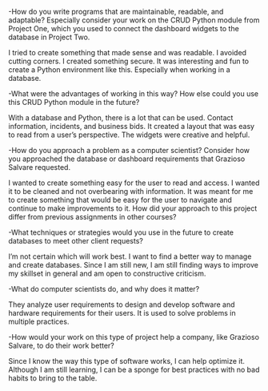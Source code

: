 -How do you write programs that are maintainable, readable, and adaptable? Especially consider your work on the CRUD Python module from Project One, which you used to connect the dashboard widgets to the database in Project Two. 

I tried to create something that made sense and was readable. I avoided cutting corners. I created something secure. It was interesting and fun to create a Python environment like this. Especially when working in a database.

-What were the advantages of working in this way? How else could you use this CRUD Python module in the future?

With a database and Python, there is a lot that can be used. Contact information, incidents, and business bids. It created a layout that was easy to read from a user’s perspective. The widgets were creative and helpful. 

-How do you approach a problem as a computer scientist? Consider how you approached the database or dashboard requirements that Grazioso Salvare requested. 

I wanted to create something easy for the user to read and access. I wanted it to be cleaned and not overbearing with information. It was meant for me to create something that would be easy for the user to navigate and continue to make improvements to it.
How did your approach to this project differ from previous assignments in other courses?

-What techniques or strategies would you use in the future to create databases to meet other client requests?

I’m not certain which will work best. I want to find a better way to manage and create databases. Since I am still new, I am still finding ways to improve my skillset in general and am open to constructive criticism. 

-What do computer scientists do, and why does it matter? 

They analyze user requirements to design and develop software and hardware requirements for their users. It is used to solve problems in multiple practices. 

-How would your work on this type of project help a company, like Grazioso Salvare, to do their work better?

Since I know the way this type of software works, I can help optimize it. Although I am still learning, I can be a sponge for best practices with no bad habits to bring to the table. 
